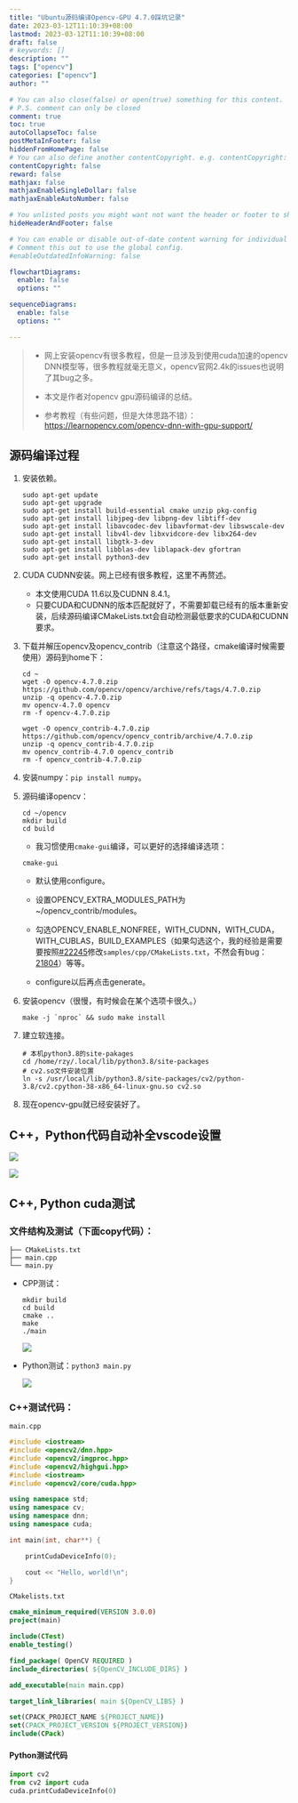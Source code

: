 ```yaml
---
title: "Ubuntu源码编译Opencv-GPU 4.7.0踩坑记录"
date: 2023-03-12T11:10:39+08:00
lastmod: 2023-03-12T11:10:39+08:00
draft: false
# keywords: []
description: ""
tags: ["opencv"]
categories: ["opencv"]
author: ""

# You can also close(false) or open(true) something for this content.
# P.S. comment can only be closed
comment: true
toc: true
autoCollapseToc: false
postMetaInFooter: false
hiddenFromHomePage: false
# You can also define another contentCopyright. e.g. contentCopyright: "This is another copyright."
contentCopyright: false
reward: false
mathjax: false
mathjaxEnableSingleDollar: false
mathjaxEnableAutoNumber: false

# You unlisted posts you might want not want the header or footer to show
hideHeaderAndFooter: false

# You can enable or disable out-of-date content warning for individual post.
# Comment this out to use the global config.
#enableOutdatedInfoWarning: false

flowchartDiagrams:
  enable: false
  options: ""

sequenceDiagrams: 
  enable: false
  options: ""

---
```


<!--more-->

> + 网上安装opencv有很多教程，但是一旦涉及到使用cuda加速的opencv DNN模型等，很多教程就毫无意义，opencv官网2.4k的issues也说明了其bug之多。
>
> + 本文是作者对opencv gpu源码编译的总结。
>
> + 参考教程（有些问题，但是大体思路不错）：<https://learnopencv.com/opencv-dnn-with-gpu-support/>

## 源码编译过程

1. 安装依赖。

   ```
   sudo apt-get update
   sudo apt-get upgrade
   sudo apt-get install build-essential cmake unzip pkg-config
   sudo apt-get install libjpeg-dev libpng-dev libtiff-dev
   sudo apt-get install libavcodec-dev libavformat-dev libswscale-dev
   sudo apt-get install libv4l-dev libxvidcore-dev libx264-dev
   sudo apt-get install libgtk-3-dev
   sudo apt-get install libblas-dev liblapack-dev gfortran
   sudo apt-get install python3-dev
   ```

2. CUDA CUDNN安装。网上已经有很多教程，这里不再赘述。

   + 本文使用CUDA 11.6以及CUDNN 8.4.1。
   + 只要CUDA和CUDNN的版本匹配就好了，不需要卸载已经有的版本重新安装，后续源码编译CMakeLists.txt会自动检测最低要求的CUDA和CUDNN要求。

3. 下载并解压opencv及opencv_contrib（注意这个路径，cmake编译时候需要使用）源码到home下：

   ```
   cd ~
   wget -O opencv-4.7.0.zip https://github.com/opencv/opencv/archive/refs/tags/4.7.0.zip
   unzip -q opencv-4.7.0.zip
   mv opencv-4.7.0 opencv
   rm -f opencv-4.7.0.zip 
   ```

   ```
   wget -O opencv_contrib-4.7.0.zip https://github.com/opencv/opencv_contrib/archive/4.7.0.zip
   unzip -q opencv_contrib-4.7.0.zip
   mv opencv_contrib-4.7.0 opencv_contrib
   rm -f opencv_contrib-4.7.0.zip 
   ```

4. 安装numpy：`pip install numpy`。

5. 源码编译opencv：

   ```
   cd ~/opencv
   mkdir build
   cd build
   ```

   + 我习惯使用`cmake-gui`编译，可以更好的选择编译选项：

   ```
   cmake-gui
   ```

   + 默认使用configure。
   + 设置OPENCV_EXTRA_MODULES_PATH为~/opencv_contrib/modules。

   + 勾选OPENCV_ENABLE_NONFREE，WITH_CUDNN，WITH_CUDA，WITH_CUBLAS，BUILD_EXAMPLES（如果勾选这个，我的经验是需要要按照[#22245](https://github.com/opencv/opencv/pull/22245/commits/5acf351e4b9d099d446f401df690d559ed5dfdad)修改`samples/cpp/CMakeLists.txt`，不然会有bug：[21804](https://github.com/opencv/opencv/issues/21804)）等等。
   + configure以后再点击generate。

6. 安装opencv（很慢，有时候会在某个选项卡很久。）

   ```
   make -j `nproc` && sudo make install
   ```

7. 建立软连接。

   ```
   # 本机python3.8的site-pakages
   cd /home/rzy/.local/lib/python3.8/site-packages
   # cv2.so文件安装位置
   ln -s /usr/local/lib/python3.8/site-packages/cv2/python-3.8/cv2.cpython-38-x86_64-linux-gnu.so cv2.so
   ```

8. 现在opencv-gpu就已经安装好了。

## C++，Python代码自动补全vscode设置

![](/opencv-gpu.assets/1.png)

![](/opencv-gpu.assets/2.png)

## C++, Python cuda测试

### 文件结构及测试（下面copy代码）：

```
├── CMakeLists.txt
├── main.cpp
└── main.py
```

+ CPP测试：

  ```
  mkdir build
  cd build
  cmake ..
  make
  ./main
  ```

  ![](/opencv-gpu.assets/3.png)

+ Python测试：`python3 main.py`

  ![](/opencv-gpu.assets/4.png)

### C++测试代码：

`main.cpp`

```c++
#include <iostream>
#include <opencv2/dnn.hpp>
#include <opencv2/imgproc.hpp>
#include <opencv2/highgui.hpp>
#include <iostream>
#include <opencv2/core/cuda.hpp>

using namespace std;
using namespace cv;
using namespace dnn;
using namespace cuda;

int main(int, char**) {

    printCudaDeviceInfo(0);

    cout << "Hello, world!\n";
}
```

`CMakelists.txt`

```cmake
cmake_minimum_required(VERSION 3.0.0)
project(main)

include(CTest)
enable_testing()

find_package( OpenCV REQUIRED )
include_directories( ${OpenCV_INCLUDE_DIRS} )

add_executable(main main.cpp)

target_link_libraries( main ${OpenCV_LIBS} )

set(CPACK_PROJECT_NAME ${PROJECT_NAME})
set(CPACK_PROJECT_VERSION ${PROJECT_VERSION})
include(CPack)
```

#### Python测试代码

```python
import cv2
from cv2 import cuda
cuda.printCudaDeviceInfo(0)
```

